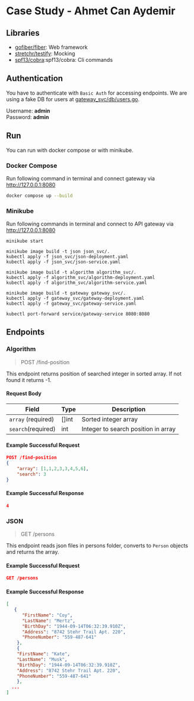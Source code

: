 # Case Study - Ahmet Can Aydemir

## Libraries

- [gofiber/fiber](https://github.com/gofiber/fiber): Web framework
- [stretchr/testify](https://github.com/stretchr/testify): Mocking
- [spf13/cobra](https://github.com/spf13/cobra):spf13/cobra: Cli commands

## Authentication

You have to authenticate with `Basic Auth` for accessing endpoints. We are using a fake DB for users at [gateway_svc/db/users.go](./gateway_svc/db/users.go).

Username: **admin**\
Password: **admin**

## Run

You can run with docker compose or with minikube.

### Docker Compose

Run following command in terminal and connect gateway via http://127.0.0.1:8080

```bash
docker compose up --build
```

### Minikube

Run following commands in terminal and connect to API gateway via http://127.0.0.1:8080

```
minikube start

minikube image build -t json json_svc/.
kubectl apply -f json_svc/json-deployment.yaml
kubectl apply -f json_svc/json-service.yaml

minikube image build -t algorithm algorithm_svc/.
kubectl apply -f algorithm_svc/algorithm-deployment.yaml
kubectl apply -f algorithm_svc/algorithm-service.yaml

minikube image build -t gateway gateway_svc/.
kubectl apply -f gateway_svc/gateway-deployment.yaml
kubectl apply -f gateway_svc/gateway-service.yaml

kubectl port-forward service/gateway-service 8080:8080
```

## Endpoints

### Algorithm

> POST /find-position

This endpoint returns position of searched integer in sorted array. If not found it returns -1.

#### Request Body

| Field                 | Type  | Description                         |
|-----------------------|-------|-------------------------------------|
| `array`    (required) | []int | Sorted integer array                |
| `search`(required)    | int   | Integer to search position in array |

#### Example Successful Request

```json
POST /find-position
{
    "array": [1,1,2,3,3,4,5,6],
    "search": 3
}
```

#### Example Successful Response

```json
4
``` 

### JSON
> GET /persons

This endpoint reads json files in persons folder, converts to `Person` objects and returns the array.

#### Example Successful Request

```json
GET /persons
```

#### Example Successful Response

```json
[
   {
      "FirstName": "Coy",
      "LastName": "Mertz",
      "BirthDay": "1944-09-14T06:32:39.910Z",
      "Address": "8742 Stehr Trail Apt. 220",
      "PhoneNumber": "559-487-641"
    },
    {
    "FirstName": "Kate",
    "LastName": "Musk",
    "BirthDay": "1944-09-14T06:32:39.910Z",
    "Address": "8742 Stehr Trail Apt. 220",
    "PhoneNumber": "559-487-641"
    },
  ...
]
```

